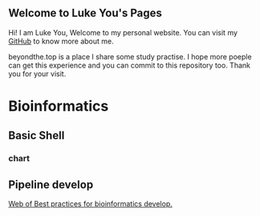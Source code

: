 ## Welcome to Luke You's Pages

Hi! I am Luke You, Welcome to my personal website. You can visit my [GitHub](https://github.com/xigyou/xigyou.github.io/edit/master/index.md) to know more about me.

beyondthe.top is a place I share some study practise. I hope more poeple can get this experience and you can commit to this repository too. Thank you for your visit.


# Bioinformatics
## Basic Shell
### chart

## Pipeline develop
[Web of Best practices for bioinformatics develop.](https://beyondthe.top/bioinfo-dev/)
